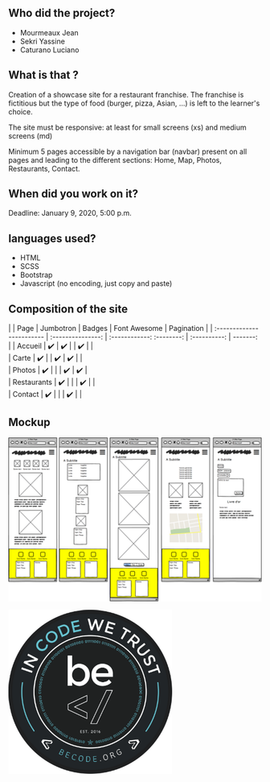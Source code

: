 ## Who did the project?
- Mourmeaux Jean
- Sekri Yassine
- Caturano Luciano

## What is that ?

Creation of a showcase site for a restaurant franchise. The franchise is fictitious but the type of food (burger, pizza, Asian, ...) is left to the learner's choice.

The site must be responsive: at least for small screens (xs) and medium screens (md)

Minimum 5 pages accessible by a navigation bar (navbar) present on all pages and leading to the different sections: Home, Map, Photos, Restaurants, Contact.

## When did you work on it?

Deadline: January 9, 2020, 5:00 p.m.

## languages ​​used?

- HTML
- SCSS
- Bootstrap
- Javascript (no encoding, just copy and paste)


## Composition of the site

|                            |       Page        |   Jumbotron  |   Badges    | Font Awesome | Pagination | 
| :------------------------  | :---------------: | :------------:  :--------: | :----------: |  -------:  |
| Accueil                    |        ✔️          |       ✔️      |             |       ✔️      |            |       
| Carte                      |        ✔️          |              |      ✔️      |       ✔️      |            |        
| Photos                     |        ✔️          |              |             |       ✔️      |      ✔️     |      
| Restaurants                |        ✔️          |              |             |       ✔️      |            |        
| Contact                    |        ✔️          |              |             |       ✔️      |            |           


## Mockup

![Mockup](./assets/images/mockup.png)

![Becode](./assets/images/becode.png)